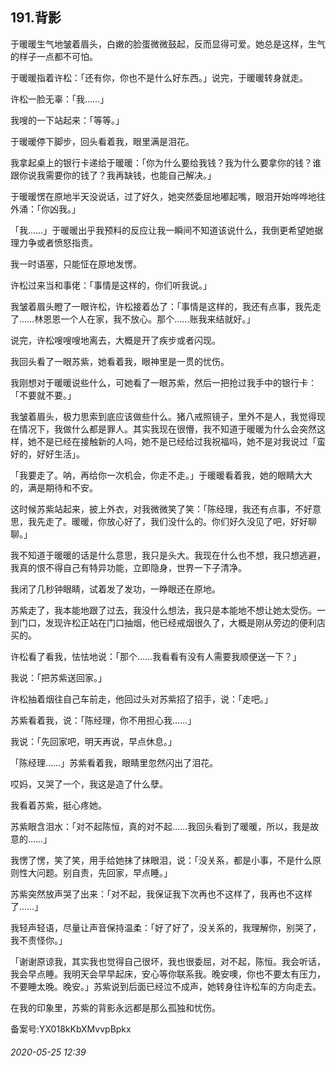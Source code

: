 ## 191.背影
于暖暖生气地皱着眉头，白嫩的脸蛋微微鼓起，反而显得可爱。她总是这样，生气的样子一点都不可怕。


于暖暖指着许松：「还有你，你也不是什么好东西。」说完，于暖暖转身就走。


许松一脸无辜：「我……」


我嗖的一下站起来：「等等。」


于暖暖停下脚步，回头看着我，眼里满是泪花。


我拿起桌上的银行卡递给于暖暖：「你为什么要给我钱？我为什么要拿你的钱？谁跟你说我需要你的钱了？我再缺钱，也能自己解决。」


于暖暖愣在原地半天没说话，过了好久，她突然委屈地嘟起嘴，眼泪开始哗哗地往外涌：「你凶我。」


「我……」于暖暖出乎我预料的反应让我一瞬间不知道该说什么，我倒更希望她据理力争或者愤怒指责。


我一时语塞，只能怔在原地发愣。


许松过来当和事佬：「事情是这样的，你们听我说。」


我皱着眉头瞪了一眼许松，许松接着怂了：「事情是这样的，我还有点事，我先走了……林恩恩一个人在家，我不放心。那个……账我来结就好。」


说完，许松嗖嗖嗖地离去，大概是开了疾步或者闪现。


我回头看了一眼苏紫，她看着我，眼神里是一贯的忧伤。


我刚想对于暖暖说些什么，可她看了一眼苏紫，然后一把抢过我手中的银行卡：「不要就不要。」


我皱着眉头，极力思索到底应该做些什么。猪八戒照镜子，里外不是人，我觉得现在情况下，我做什么都是罪人。其实我现在很懵，我不知道于暖暖为什么会突然这样，她不是已经在接触新的人吗，她不是已经给过我祝福吗，她不是对我说过「蛮好的，好好生活」。


「我要走了。呐，再给你一次机会，你走不走。」于暖暖看着我，她的眼睛大大的，满是期待和不安。


这时候苏紫站起来，披上外衣，对我微微笑了笑：「陈经理，我还有点事，不好意思，我先走了。暖暖，你放心好了，我们没什么的。你们好久没见了吧，好好聊聊。」


我不知道于暖暖的话是什么意思，我只是头大。我现在什么也不想，我只想逃避，我真的恨不得自己有特异功能，立即隐身，世界一下子清净。


我闭了几秒钟眼睛，试着发了发功，一睁眼还在原地。


苏紫走了，我本能地跟了过去，我没什么想法，我只是本能地不想让她太受伤。一到门口，发现许松正站在门口抽烟，他已经戒烟很久了，大概是刚从旁边的便利店买的。


许松看了看我，怯怯地说：「那个……我看看有没有人需要我顺便送一下？」


我说：「把苏紫送回家。」


许松抽着烟往自己车前走，他回过头对苏紫招了招手，说：「走吧。」


苏紫看着我，说：「陈经理，你不用担心我……」


我说：「先回家吧，明天再说，早点休息。」


「陈经理……」苏紫看着我，眼睛里忽然闪出了泪花。


哎妈，又哭了一个，我这是造了什么孽。


我看着苏紫，挺心疼她。


苏紫眼含泪水：「对不起陈恒，真的对不起……我回头看到了暖暖，所以，我是故意的……」


我愣了愣，笑了笑，用手给她抹了抹眼泪，说：「没关系，都是小事，不是什么原则性大问题。别自责，先回家，早点睡。」


苏紫突然放声哭了出来：「对不起，我保证我下次再也不这样了，我再也不这样了……」


我轻声轻语，尽量让声音保持温柔：「好了好了，没关系的，我理解你，别哭了，我不责怪你。」


「谢谢原谅我，其实我也觉得自己很坏，我也很委屈，对不起，陈恒。我会听话，我会早点睡。我明天会早早起床，安心等你联系我。晚安噢，你也不要太有压力，不要睡太晚。晚安。」苏紫说到后面已经泣不成声，她转身往许松车的方向走去。


在我的印象里，苏紫的背影永远都是那么孤独和忧伤。


备案号:YX018kKbXMvvpBpkx


###### 2020-05-25 12:39
